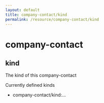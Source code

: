 ```yaml
---
layout: default
title: company-contact/kind
permalink: /resource/company-contact/kind
---
```


# company-contact
## kind

The kind of this company-contact

Currently defined kinds
- company-contact/kind:...
